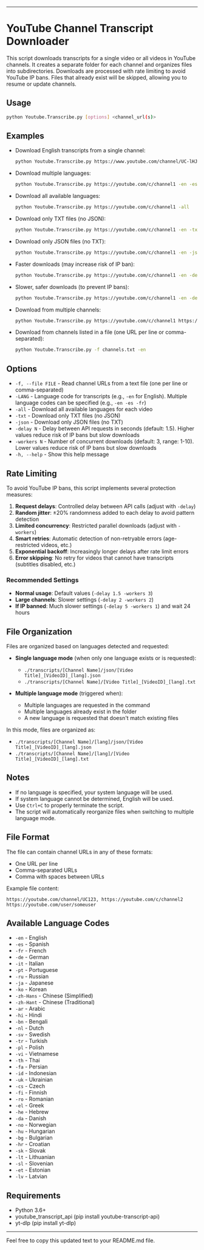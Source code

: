 
---

# YouTube Channel Transcript Downloader

This script downloads transcripts for a single video or all videos in YouTube channels. It creates a separate folder for each channel and organizes files into subdirectories. Downloads are processed with rate limiting to avoid YouTube IP bans. Files that already exist will be skipped, allowing you to resume or update channels.

## Usage

```sh
python Youtube.Transcribe.py [options] <channel_url(s)>
```

## Examples

- Download English transcripts from a single channel:
  ```sh
  python Youtube.Transcribe.py https://www.youtube.com/channel/UC-lHJZR3Gqxm24_Vd_AJ5Yw -en
  ```

- Download multiple languages:
  ```sh
  python Youtube.Transcribe.py https://youtube.com/c/channel1 -en -es -fr
  ```

- Download all available languages:
  ```sh
  python Youtube.Transcribe.py https://youtube.com/c/channel1 -all
  ```

- Download only TXT files (no JSON):
  ```sh
  python Youtube.Transcribe.py https://youtube.com/c/channel1 -en -txt
  ```

- Download only JSON files (no TXT):
  ```sh
  python Youtube.Transcribe.py https://youtube.com/c/channel1 -en -json
  ```

- Faster downloads (may increase risk of IP ban):
  ```sh
  python Youtube.Transcribe.py https://youtube.com/c/channel1 -en -delay 1 -workers 5
  ```

- Slower, safer downloads (to prevent IP bans):
  ```sh
  python Youtube.Transcribe.py https://youtube.com/c/channel1 -en -delay 3 -workers 2
  ```

- Download from multiple channels:
  ```sh
  python Youtube.Transcribe.py https://youtube.com/c/channel1 https://youtube.com/c/channel2 -en
  ```

- Download from channels listed in a file (one URL per line or comma-separated):
  ```sh
  python Youtube.Transcribe.py -f channels.txt -en
  ```

## Options

- `-f, --file FILE` - Read channel URLs from a text file (one per line or comma-separated)
- `-LANG` - Language code for transcripts (e.g., `-en` for English). Multiple language codes can be specified (e.g., `-en -es -fr`)
- `-all` - Download all available languages for each video
- `-txt` - Download only TXT files (no JSON)
- `-json` - Download only JSON files (no TXT)
- `-delay N` - Delay between API requests in seconds (default: 1.5). Higher values reduce risk of IP bans but slow downloads
- `-workers N` - Number of concurrent downloads (default: 3, range: 1-10). Lower values reduce risk of IP bans but slow downloads
- `-h, --help` - Show this help message

## Rate Limiting

To avoid YouTube IP bans, this script implements several protection measures:

1. **Request delays**: Controlled delay between API calls (adjust with `-delay`)
2. **Random jitter**: ±20% randomness added to each delay to avoid pattern detection
3. **Limited concurrency**: Restricted parallel downloads (adjust with `-workers`)
4. **Smart retries**: Automatic detection of non-retryable errors (age-restricted videos, etc.)
5. **Exponential backoff**: Increasingly longer delays after rate limit errors
6. **Error skipping**: No retry for videos that cannot have transcripts (subtitles disabled, etc.)

### Recommended Settings

- **Normal usage**: Default values (`-delay 1.5 -workers 3`)
- **Large channels**: Slower settings (`-delay 2 -workers 2`)
- **If IP banned**: Much slower settings (`-delay 5 -workers 1`) and wait 24 hours

## File Organization

Files are organized based on languages detected and requested:

- **Single language mode** (when only one language exists or is requested):
  - `./transcripts/[Channel Name]/json/[Video Title]_[VideoID]_[lang].json`
  - `./transcripts/[Channel Name]/[Video Title]_[VideoID]_[lang].txt`

- **Multiple language mode** (triggered when):
  * Multiple languages are requested in the command
  * Multiple languages already exist in the folder
  * A new language is requested that doesn't match existing files

In this mode, files are organized as:

- `./transcripts/[Channel Name]/[lang]/json/[Video Title]_[VideoID]_[lang].json`
- `./transcripts/[Channel Name]/[lang]/[Video Title]_[VideoID]_[lang].txt`

## Notes

- If no language is specified, your system language will be used.
- If system language cannot be determined, English will be used.
- Use `Ctrl+C` to properly terminate the script.
- The script will automatically reorganize files when switching to multiple language mode.

## File Format

The file can contain channel URLs in any of these formats:

- One URL per line
- Comma-separated URLs
- Comma with spaces between URLs

Example file content:
```text
https://youtube.com/channel/UC123, https://youtube.com/c/channel2
https://youtube.com/user/someuser
```

## Available Language Codes

- `-en` - English
- `-es` - Spanish
- `-fr` - French
- `-de` - German
- `-it` - Italian
- `-pt` - Portuguese
- `-ru` - Russian
- `-ja` - Japanese
- `-ko` - Korean
- `-zh-Hans` - Chinese (Simplified)
- `-zh-Hant` - Chinese (Traditional)
- `-ar` - Arabic
- `-hi` - Hindi
- `-bn` - Bengali
- `-nl` - Dutch
- `-sv` - Swedish
- `-tr` - Turkish
- `-pl` - Polish
- `-vi` - Vietnamese
- `-th` - Thai
- `-fa` - Persian
- `-id` - Indonesian
- `-uk` - Ukrainian
- `-cs` - Czech
- `-fi` - Finnish
- `-ro` - Romanian
- `-el` - Greek
- `-he` - Hebrew
- `-da` - Danish
- `-no` - Norwegian
- `-hu` - Hungarian
- `-bg` - Bulgarian
- `-hr` - Croatian
- `-sk` - Slovak
- `-lt` - Lithuanian
- `-sl` - Slovenian
- `-et` - Estonian
- `-lv` - Latvian

## Requirements

- Python 3.6+
- youtube_transcript_api (pip install youtube-transcript-api)
- yt-dlp (pip install yt-dlp)

---

Feel free to copy this updated text to your README.md file.
